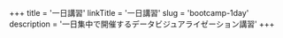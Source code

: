 +++
title = '一日講習'
linkTitle = '一日講習'
slug = 'bootcamp-1day'
description = '一日集中で開催するデータビジュアライゼーション講習'
+++
